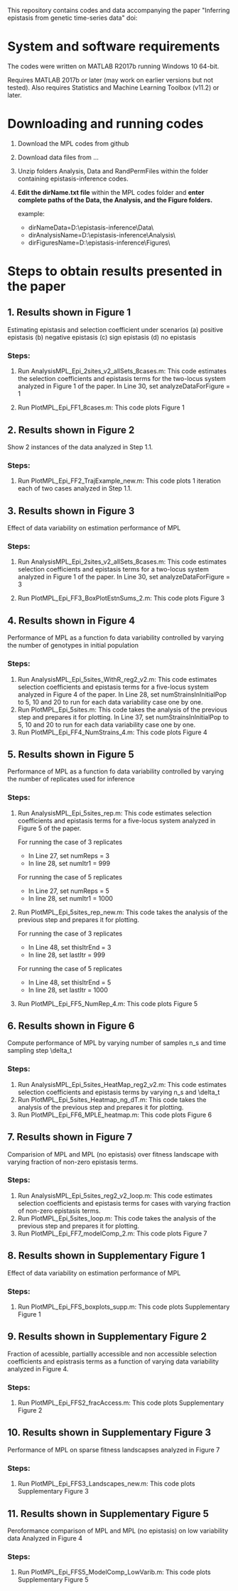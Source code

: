 
This repository contains codes and data accompanying the paper "Inferring epistasis from genetic time-series data" doi:

# System and software requirements

The codes were written on MATLAB R2017b running Windows 10 64-bit. 

Requires MATLAB 2017b or later (may work on earlier versions but not tested). Also
requires Statistics and Machine Learning Toolbox (v11.2) or later.

# Downloading and running codes

1. Download the MPL codes from github
2. Download data files from ...
3. Unzip folders Analysis, Data and RandPermFiles within the folder containing
   epistasis-inference codes.
4. **Edit the dirName.txt file** within the MPL codes folder and **enter complete paths 
   of the Data, the Analysis, and the Figure folders.**
   
   example:
   - dirNameData=D:\epistasis-inference\Data\
   - dirAnalysisName=D:\epistasis-inference\Analysis\
   - dirFiguresName=D:\epistasis-inference\Figures\


# Steps to obtain results presented in the paper

## 1. Results shown in Figure 1 

   Estimating epistasis and selection coefficient under scenarios 
   (a) positive epistasis
   (b) negative epistasis
   (c) sign epistasis
   (d) no epistasis

### Steps: 
1. Run AnalysisMPL_Epi_2sites_v2_allSets_8cases.m: This code estimates the selection coefficients and epistasis terms for the two-locus system analyzed in Figure 1 of the paper. In Line 30, set analyzeDataForFigure = 1
    
2. Run PlotMPL_Epi_FF1_8cases.m: This code plots Figure 1

## 2. Results shown in Figure 2

   Show 2 instances of the data analyzed in Step 1.1. 
   
### Steps:

1. Run PlotMPL_Epi_FF2_TrajExample_new.m: This code plots 1 iteration each of two cases analyzed in Step 1.1.

## 3. Results shown in Figure 3

   Effect of data variability on estimation performance of MPL
   
### Steps:

1. Run AnalysisMPL_Epi_2sites_v2_allSets_8cases.m: This code estimates selection 
   coefficients and epistasis terms for a two-locus system analyzed in Figure 1 
   of the paper. 
   In Line 30, set analyzeDataForFigure = 3
   
2. Run PlotMPL_Epi_FF3_BoxPlotEstnSums_2.m: This code plots Figure 3

## 4. Results shown in Figure 4

   Performance of MPL as a function fo data variability controlled by varying the 
   number of genotypes in initial population
   
### Steps:   

1. Run AnalysisMPL_Epi_5sites_WithR_reg2_v2.m: This code estimates selection coefficients and epistasis terms for a five-locus system analyzed in Figure 4 of the paper. In Line 28, set numStrainsInInitialPop to 5, 10 and 20 to run for each data variability case one by one.
2. Run PlotMPL_Epi_5sites.m: This code takes the analysis of the previous step and prepares it for plotting. In Line 37, set numStrainsInInitialPop to 5, 10 and 20 to run for each data variability case one by one.
3. Run PlotMPL_Epi_FF4_NumStrains_4.m: This code plots Figure 4
     
## 5. Results shown in Figure 5

   Performance of MPL as a function fo data variability controlled by varying the 
   number of replicates used for inference

### Steps:   

1. Run AnalysisMPL_Epi_5sites_rep.m: This code estimates selection
   coefficients and epistasis terms for a five-locus system analyzed in Figure 5 of the paper.
   
   For running the case of 3 replicates
   
	 - In Line 27, set numReps = 3
	 - In line 28, set numItr1 = 999
	 
   For running the case of 5 replicates
   
	 - In Line 27, set numReps = 5	 
	 - In line 28, set numItr1 = 1000
	 
2. Run PlotMPL_Epi_5sites_rep_new.m: This code takes the analysis of the previous step and prepares it for plotting.
   
   For running the case of 3 replicates
   
	 - In Line 48, set thisItrEnd = 3	 
	 - In line 28, set lastItr = 999

   For running the case of 5 replicates
   
	 - In Line 48, set thisItrEnd = 5
	 - In line 28, set lastItr = 1000
	 
3. Run PlotMPL_Epi_FF5_NumRep_4.m: This code plots Figure 5	 
	

## 6. Results shown in Figure 6

   Compute performance of MPL by varying number of samples n_s and time sampling 
   step \delta_t
   
### Steps:

1. Run AnalysisMPL_Epi_5sites_HeatMap_reg2_v2.m: This code estimates selection
     coefficients and epistasis terms by varying n_s and \delta_t
2. Run PlotMPL_Epi_5sites_Heatmap_ng_dT.m: This code takes the analysis of the
     previous step and prepares it for plotting.
3. Run PlotMPL_Epi_FF6_MPLE_heatmap.m: This code plots Figure 6	 

## 7. Results shown in Figure 7

   Comparision of MPL and MPL (no epistasis) over fitness landscape with varying 
   fraction of non-zero epistasis terms.

### Steps:

1. Run AnalysisMPL_Epi_5sites_reg2_v2_loop.m: This code estimates selection
     coefficients and epistasis terms for cases with varying fraction of non-zero 
	 epistasis terms.
2. Run PlotMPL_Epi_5sites_loop.m: This code takes the analysis of the
     previous step and prepares it for plotting.
3. Run PlotMPL_Epi_FF7_modelComp_2.m: This code plots Figure 7

## 8. Results shown in Supplementary Figure 1
   
   Effect of data variability on estimation performance of MPL
   
### Steps:

1. Run PlotMPL_Epi_FFS_boxplots_supp.m: This code plots Supplementary Figure 1

## 9. Results shown in Supplementary Figure 2
   
   Fraction of acessible, partiallly accessible and non accessible 
   selection coefficients and epistrasis terms as a function of varying data 
   variability analyzed in Figure 4.

### Steps:

1. Run PlotMPL_Epi_FFS2_fracAccess.m: This code plots Supplementary Figure 2

## 10. Results shown in Supplementary Figure 3
   
   Performance of MPL on sparse fitness landscapses analyzed in Figure 7

### Steps:

1. Run PlotMPL_Epi_FFS3_Landscapes_new.m: This code plots Supplementary Figure 3


## 11. Results shown in Supplementary Figure 5
   
   Peroformance comparison of MPL and MPL (no epistasis) on low variability data 
	Analyzed in Figure 4

### Steps:

1. Run PlotMPL_Epi_FFS5_ModelComp_LowVarib.m: This code plots Supplementary Figure 5

